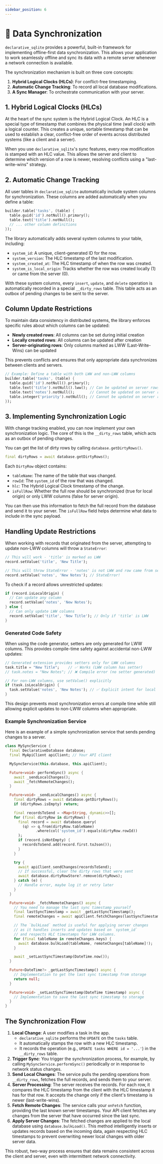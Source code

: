 ```yaml
---
sidebar_position: 6
---
```


# 🔄 Data Synchronization

`declarative_sqlite` provides a powerful, built-in framework for implementing offline-first data synchronization. This allows your application to work seamlessly offline and sync its data with a remote server whenever a network connection is available.

The synchronization mechanism is built on three core concepts:
1.  **Hybrid Logical Clocks (HLCs)**: For conflict-free timestamping.
2.  **Automatic Change Tracking**: To record all local database modifications.
3.  **A Sync Manager**: To orchestrate communication with your server.

## 1. Hybrid Logical Clocks (HLCs)

At the heart of the sync system is the Hybrid Logical Clock. An HLC is a special type of timestamp that combines the physical time (wall clock) with a logical counter. This creates a unique, sortable timestamp that can be used to establish a clear, conflict-free order of events across distributed systems (like a client and a server).

When you use `declarative_sqlite`'s sync features, every row modification is stamped with an HLC value. This allows the server and client to determine which version of a row is newer, resolving conflicts using a "last-write-wins" strategy.

## 2. Automatic Change Tracking

All user tables in `declarative_sqlite` automatically include system columns for synchronization. These columns are added automatically when you define a table:

```dart
builder.table('tasks', (table) {
  table.guid('id').notNull().primary();
  table.text('title').notNull();
  // ... other column definitions
});
```

The library automatically adds several system columns to your table, including:
- `system_id`: A unique, client-generated ID for the row.
- `system_version`: The HLC timestamp of the last modification.
- `system_created_at`: The HLC timestamp of when the row was created.
- `system_is_local_origin`: Tracks whether the row was created locally (1) or came from the server (0).

With these system columns, every `insert`, `update`, and `delete` operation is automatically recorded in a special `__dirty_rows` table. This table acts as an outbox of pending changes to be sent to the server.

## Column Update Restrictions

To maintain data consistency in distributed systems, the library enforces specific rules about which columns can be updated:

- **Newly created rows**: All columns can be set during initial creation
- **Locally created rows**: All columns can be updated after creation
- **Server-originating rows**: Only columns marked as LWW (Last-Write-Wins) can be updated

This prevents conflicts and ensures that only appropriate data synchronizes between clients and servers.

```dart
// Example: Define a table with both LWW and non-LWW columns
builder.table('tasks', (table) {
  table.guid('id').notNull().primary();
  table.text('title').notNull().lww(); // Can be updated on server rows
  table.text('notes').notNull();       // Cannot be updated on server rows
  table.integer('priority').notNull(); // Cannot be updated on server rows
});
```

## 3. Implementing Synchronization Logic

With change tracking enabled, you can now implement your own synchronization logic. The core of this is the `__dirty_rows` table, which acts as an outbox of pending changes.

You can get the list of dirty rows by calling `database.getDirtyRows()`.

```dart
final dirtyRows = await database.getDirtyRows();
```

Each `DirtyRow` object contains:
- `tableName`: The name of the table that was changed.
- `rowId`: The `system_id` of the row that was changed.
- `hlc`: The Hybrid Logical Clock timestamp of the change.
- `isFullRow`: Whether the full row should be synchronized (true for local origin) or only LWW columns (false for server origin).

You can then use this information to fetch the full record from the database and send it to your server. The `isFullRow` field helps determine what data to include in the sync payload.

## Handling Update Restrictions

When working with records that originated from the server, attempting to update non-LWW columns will throw a `StateError`:

```dart
// This will work - 'title' is marked as LWW
record.setValue('title', 'New Title');

// This will throw StateError - 'notes' is not LWW and row came from server
record.setValue('notes', 'New Notes'); // StateError!
```

To check if a record allows unrestricted updates:

```dart
if (record.isLocalOrigin) {
  // Can update any column
  record.setValue('notes', 'New Notes');
} else {
  // Can only update LWW columns
  record.setValue('title', 'New Title'); // Only if 'title' is LWW
}
```

### Generated Code Safety

When using the code generator, setters are only generated for LWW columns. This provides compile-time safety against accidental non-LWW updates:

```dart
// Generated extension provides setters only for LWW columns
task.title = "New Title";    // ✅ Works (LWW column has setter)
// task.notes = "New Notes"; // ❌ Compile error (no setter generated)

// For non-LWW columns, use setValue() explicitly
if (task.isLocalOrigin) {
  task.setValue('notes', 'New Notes'); // ✅ Explicit intent for local rows
}
```

This design prevents most synchronization errors at compile time while still allowing explicit updates to non-LWW columns when appropriate.

### Example Synchronization Service

Here is an example of a simple synchronization service that sends pending changes to a server.

```dart
class MySyncService {
  final DeclarativeDatabase database;
  final MyApiClient apiClient; // Your API client

  MySyncService(this.database, this.apiClient);

  Future<void> performSync() async {
    await _sendLocalChanges();
    await _fetchRemoteChanges();
  }

  Future<void> _sendLocalChanges() async {
    final dirtyRows = await database.getDirtyRows();
    if (dirtyRows.isEmpty) return;

    final recordsToSend = <Map<String, dynamic>>[];
    for (final dirtyRow in dirtyRows) {
      final record = await database.query(
        (q) => q.from(dirtyRow.tableName)
              .where(col('system_id').equals(dirtyRow.rowId))
      );
      if (record.isNotEmpty) {
        recordsToSend.add(record.first.toJson());
      }
    }

    try {
      await apiClient.sendChanges(recordsToSend);
      // If successful, clear the dirty rows that were sent
      await database.dirtyRowStore?.remove(dirtyRows);
    } catch (e) {
      // Handle error, maybe log it or retry later
    }
  }

  Future<void> _fetchRemoteChanges() async {
    // You need to manage the last sync timestamp yourself
    final lastSyncTimestamp = await _getLastSyncTimestamp();
    final remoteChanges = await apiClient.fetchChanges(lastSyncTimestamp);

    // The `bulkLoad` method is useful for applying server changes
    // as it handles inserts and updates based on `system_id`
    // and respects HLC timestamps for LWW columns.
    for (final tableName in remoteChanges.keys) {
      await database.bulkLoad(tableName, remoteChanges[tableName]!);
    }

    await _setLastSyncTimestamp(DateTime.now());
  }

  Future<DateTime?> _getLastSyncTimestamp() async {
    // Implementation to get the last sync timestamp from storage
    return null;
  }

  Future<void> _setLastSyncTimestamp(DateTime timestamp) async {
    // Implementation to save the last sync timestamp to storage
  }
}
```

## The Synchronization Flow

1.  **Local Change**: A user modifies a task in the app.
    - `declarative_sqlite` performs the `UPDATE` on the `tasks` table.
    - It automatically stamps the row with a new HLC timestamp.
    - It records the operation (e.g., `UPDATE tasks WHERE id = '...'`) in the `__dirty_rows` table.
2.  **Trigger Sync**: You trigger the synchronization process, for example, by calling `MySyncService.performSync()` periodically or in response to network status changes.
3.  **Send Local Changes**: The service pulls the pending operations from `__dirty_rows`, fetches the full records, and sends them to your server.
4.  **Server Processing**: The server receives the records. For each row, it compares the HLC timestamp from the client with the HLC timestamp it has for that row. It accepts the change only if the client's timestamp is newer (last-write-wins).
5.  **Fetch Remote Changes**: The service calls your `onFetch` function, providing the last known server timestamps. Your API client fetches any changes from the server that have occurred since the last sync.
6.  **Apply Server Changes**: The fetched changes are applied to the local database using `database.bulkLoad()`. This method intelligently inserts or updates records based on the incoming data, again respecting HLC timestamps to prevent overwriting newer local changes with older server data.

This robust, two-way process ensures that data remains consistent across the client and server, even with intermittent network connectivity.
